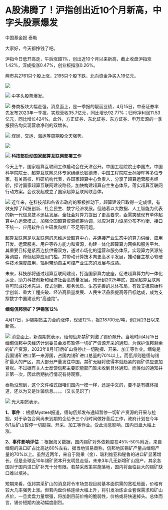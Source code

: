 # A股沸腾了！沪指创出近10个月新高，中字头股票爆发

中国基金报 泰勒

大家好，今天都挣钱了吧。

沪指今日低开高走，午后涨超1%，创出近10个月以来新高，截止收盘沪指涨1.42%，深成指涨0.47%，创业板指涨0.26%。

两市共2761只个股上涨，2195只个股下跌，北向资金净买入19亿元。

![](https://inews.gtimg.com/newsapp_bt/0/15778809034/1000)

![](https://inews.gtimg.com/newsapp_bt/0/15778809036/1000)
中字头股票爆发。

![](https://inews.gtimg.com/newsapp_bt/0/15778809038/1000)
券商板块大幅走强，消息面上，是一季报的靓丽业绩，4月15日，中泰证券率先发布2023年一季报，实现营收35.7亿元，同比增长92.77%；归母净利润11.53亿元，同比增长424%。此外，方正证券、东北证券、东方证券、申万宏源的一季报预告均实现营收净利的双增长。

![](https://inews.gtimg.com/newsapp_bt/0/15778809083/1000)
煤炭、交运、海运等周期股全天强势。

![](https://inews.gtimg.com/newsapp_bt/0/15778809084/1000)

![](https://inews.gtimg.com/newsapp_bt/0/15778809086/1000)
**科技部启动国家超算互联网部署工作**

今天上午，国家超算互联网工作启动会在天津召开。中国工程院院士李国杰，中国科学院院士、超算互联网总体专家组组长钱德沛，中国工程院院士孙凝晖等多位专家，有关高校、科研机构代表，各国家超算中心负责人，分享了超算运营服务经验，探讨国家超算互联网建设路径，加快构建超算自主生态体系，落实超算互联网行动方案。会议发起成立了国家超算互联网联合体。

![](https://inews.gtimg.com/newsapp_bt/0/15778809141/1000)
近年来，在科技部和各省市政府的积极推动下，超算建设已取得一定成绩，有效支撑了科技创新、社会民生、数字经济发展。但随着以大数据、人工智能为代表的新一代信息技术迅猛发展，全社会对算力提出了更高要求，亟需突破现有单体超算中心运营模式，加强全国超算资源统筹协调，以应对算力设施分布不均衡、接口不统一、应用软件自主研发和推广不足等问题。

超算互联网是以互联网的思维运营超算中心，并连接产业生态中的算力供给、应用开发、运营服务、用户等各方能力和资源，构建一体化超算算力网络和服务平台。其重要目标是紧密连接供需双方，通过市场化的运营和服务体系，实现算力资源统筹调度，降低超算应用门槛，并带动计算技术向更高水平发展，推动自主核心软硬件技术深度应用，辐射带动自主可控产业生态的发展与成熟。

未来，科技部将通过超算互联网建设，打造国家算力底座，促进超算算力的一体化运营，助力科技创新和经济社会高质量发展。预计到2025年底，国家超算互联网将可形成技术先进、模式创新、服务优质、生态完善的总体布局，有效支撑原始科学创新、重大工程突破、经济高质量发展、人民生活品质提高等目标达成，成为支撑数字中国建设的“高速路”。

**缅甸佤邦禁矿？沪锡涨12%**

4月17日，沪锡期货主力合约涨停，现涨12%，报218700元/吨，创2月23日以来新高。

![](https://inews.gtimg.com/newsapp_bt/0/15778809147/1000)
消息面上，新湖期货表示，缅甸佤邦禁矿刺激了锡价飙升。当地时间4月15日缅甸佤邦中央经济计划委员会发布暂停一切矿产资源开采的通知，为保护佤邦剩余的矿产资源，2023年8月1日后矿山将停止一切勘探、开采、加工等作业。缅甸是我国锡矿进口第一来源国，占国内锡矿进口总量的70%以上。而佤邦则是缅甸锡矿最大的产区，其大部分产量发往中国，禁矿无疑将使得本就趋紧的锡矿供应更加紧张。不过据有关人士反馈佤邦主要职能部门暂未收到具体通知，而类似的通知并非第一次。因此后期执行情况有待观察。

泰勒没想到，这个文件格式跟咱们国内一模一样，还是中文的，要不是有媒体报道，还以为又是诈骗信息。。。。（又长见识了）

![](https://inews.gtimg.com/newsapp_bt/0/15778809150/1000)
光大期货表示，

**1、事件**
：根据Mysteel报道，缅甸佤邦发布通知暂停一切矿产资源的开采与挖掘，对于承包合同尚未到期的企给予三个月时间做好善后工作，政府计划在今年8/1后矿山暂停一切勘探、开采、加工等作业。受此消息影响，国内日盘大幅上涨。

**2、事件影响评估**
：根据海关数据，国内锡矿对外依赖度在45%-50%附近，来自缅甸的进口矿占比高达80%左右。据当地贸易商称，佤邦地区锡矿产量占缅甸产量的70%以上。虽然近两年，来自于刚果（金）、玻利维亚和秘鲁的进口矿显著增长，但是全球近10年锡矿资本开支明显走低，未来3年几无新增矿山投产，其余各国对于国内进口矿补充十分有限。若禁采政策实施落地，国内将面临巨大的锡矿缺口难以填补。

短期来看，佤邦禁采矿山的消息将令市场忽视目前基本面供需的宽松局面，价格有较大几率强势上涨。但若内盘价格连续大幅上升，将引发冶炼企业套保需求和矿山点价，一旦卖盘力量增强，将加剧目前价格的脆弱性，价格或将快速掉头。总体而言，锡价短期内波动幅度剧烈。

